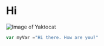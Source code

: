 # Hi 
![Image of Yaktocat](https://octodex.github.com/images/yaktocat.png)
```javascript
var myVar ="Hi there. How are you?"
